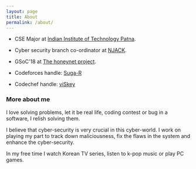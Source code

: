 ```yaml
---
layout: page
title: About
permalink: /about/
---
```


- CSE Major at [Indian Institute of Technology Patna](https://www.iitp.ac.in/).

- Cyber security branch co-ordinator at [NJACK](https://github.com/Njack-IITP).

- GSoC'18 at [The honeynet project](https://honeynet.org/).

- Codeforces handle: [Suga-R](http://codeforces.com/profile/Suga-R)

- Codechef handle: [viSkey](https://www.codechef.com/users/viskey)

### More about me 
I love solving problems, let it be real life, coding contest or bug in a software, I relish solving them.

I believe that cyber-security is very crucial in this cyber-world. I work on playing my part to track down maliciousness, fix the flaws in the system and enhance the cyber-security.

In my free time I watch Korean TV series, listen to k-pop music or play PC games.

